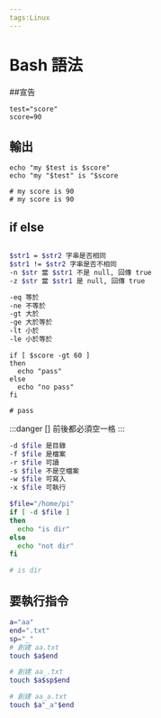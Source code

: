 ```yaml
---
tags:Linux
---
```


# Bash 語法

##宣告
```bash=
test="score"
score=90
```

## 輸出
```bash=
echo "my $test is $score"
echo "my "$test" is "$score

# my score is 90
# my score is 90
```

## if else
```bash

$str1 = $str2 字串是否相同
$str1 != $str2 字串是否不相同
-n $str 當 $str1 不是 null, 回傳 true
-z $str 當 $str1 是 null, 回傳 true

-eq 等於
-ne 不等於
-gt 大於
-ge 大於等於
-lt 小於
-le 小於等於
```

```bash=
if [ $score -gt 60 ]
then
  echo "pass"
else
  echo "no pass"
fi

# pass
```
:::danger
[] 前後都必須空一格
:::

```bash
-d $file 是目錄
-f $file 是檔案
-r $file 可讀
-s $file 不是空檔案
-w $file 可寫入
-x $file 可執行
```

```bash
$file="/home/pi"
if [ -d $file ]
then
  echo "is dir"
else
  echo "not dir"
fi

# is dir
```

## 要執行指令
```bash
a="aa"
end=".txt"
sp="_"
# 創建 aa.txt
touch $a$end

# 創建 aa_.txt
touch $a$sp$end

# 創建 aa_a.txt
touch $a"_a"$end
```